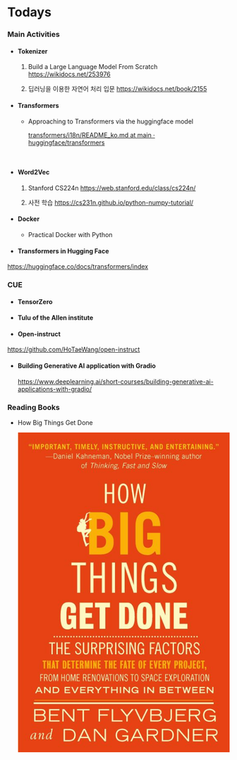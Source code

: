 # Todays



### Main Activities

* #### **Tokenizer**
  
  1) Build a Large Language Model From Scratch
      https://wikidocs.net/253976
  
  2) 딥러닝을 이용한 자연어 처리 입문
      https://wikidocs.net/book/2155

  
  
* #### Transformers

  * Approaching to Transformers via the huggingface model

    [transformers/i18n/README_ko.md at main · huggingface/transformers](https://github.com/huggingface/transformers/blob/main/i18n/README_ko.md)

  ​	

* #### **Word2Vec**

  1) Stanford  CS224n
      https://web.stanford.edu/class/cs224n/ 

  2) 사전 학습
      https://cs231n.github.io/python-numpy-tutorial/        



* #### Docker
  
  * Practical Docker with Python



* #### **Transformers in Hugging Face**
    
https://huggingface.co/docs/transformers/index
    
    


### CUE

- #### **TensorZero**

- #### **Tulu of the Allen institute** 

- #### **Open-instruct**
  
https://github.com/HoTaeWang/open-instruct
  
- #### Building Generative AI application with Gradio

  https://www.deeplearning.ai/short-courses/building-generative-ai-applications-with-gradio/ 



### Reading Books

* How Big Things Get Done

  ![How Big things get done](./img/HowBigThingsGetDone.jpg)

  

